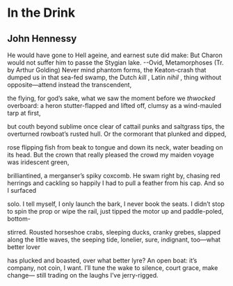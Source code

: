# In the Drink
## John Hennessy
He would have gone to Hell ageine, and earnest sute did make: But Charon would
not suffer him to passe the Stygian lake. --Ovid, Metamorphoses (Tr. by Arthur
Golding)
Never mind phantom forms, the Keaton-crash
that dumped us in that sea-fed swamp,
the Dutch _kill_ , Latin _nihil_ , thing without
opposite—attend instead the transcendent,

the flying, for god’s sake, what we saw
the moment before we _thwocked_ overboard:
a heron stutter-flapped and lifted off,
clumsy as a wind-mauled tarp at first,

but couth beyond sublime once clear
of cattail punks and saltgrass tips,
the overturned rowboat’s rusted hull.
Or the cormorant that plunked and dipped,

rose flipping fish from beak to tongue
and down its neck, water beading on its head.
But the crown that really pleased the crowd
my maiden voyage was iridescent green,

brilliantined, a merganser’s spiky coxcomb.
He swam right by, chasing red herrings
and cackling so happily I had to pull
a feather from his cap. And so I surfaced

solo. I tell myself, I only launch the bark,
I never book the seats. I didn’t stop
to spin the prop or wipe the rail, just tipped
the motor up and paddle-poled, bottom-

stirred. Rousted horseshoe crabs, sleeping
ducks, cranky grebes, slapped along
the little waves, the seeping tide, lonelier, sure,
indignant, too—what better lover

has plucked and boasted, over what better lyre?
An open boat: it’s company, not coin, I want.
I’ll tune the wake to silence, court grace, make change—
still trading on the laughs I’ve jerry-rigged.
